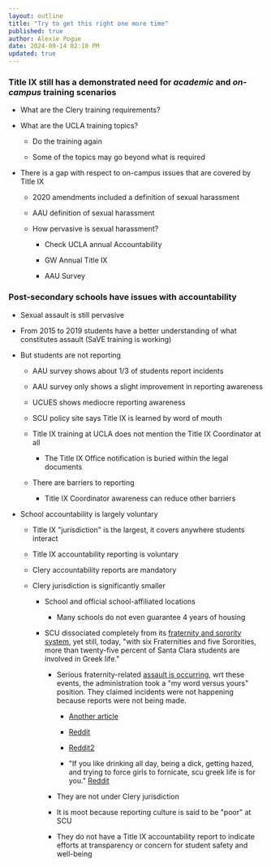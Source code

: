 ```yaml
---
layout: outline
title: "Try to get this right one more time"
published: true
author: Alexie Pogue
date: 2024-09-14 02:10 PM
updated: true
---
```



### Title IX still has a demonstrated need for *academic* and *on-campus* training scenarios 

- What are the Clery training requirements?

- What are the UCLA training topics?

	- Do the training again

	- Some of the topics may go beyond what is required

- There is a gap with respect to on-campus issues that are covered by Title IX

	- 2020 amendments included a definition of sexual harassment 

	- AAU definition of sexual harassment 

	- How pervasive is sexual harassment?

		- Check UCLA annual Accountability 

		- GW Annual Title IX

		- AAU Survey 

### Post-secondary schools have issues with accountability 

- Sexual assault is still pervasive 

- From 2015 to 2019 students have a better understanding of what constitutes assault (SaVE training is working)

- But students are not reporting 

	- AAU survey shows about 1/3 of students report incidents

	- AAU survey only shows a slight improvement in reporting awareness

	- UCUES shows mediocre reporting awareness

	- SCU policy site says Title IX is learned by word of mouth

	- Title IX training at UCLA does not mention the Title IX Coordinator at all 

		- The Title IX Office notification is buried within the legal documents

	- There are barriers to reporting

		- Title IX Coordinator awareness can reduce other barriers

- School accountability is largely voluntary

	- Title IX "jurisdiction" is the largest, it covers anywhere students interact

	- Title IX accountability reporting is voluntary

	- Clery accountability reports are mandatory 

	- Clery jurisdiction is significantly smaller 

		- School and official school-affiliated locations

			- Many schools do not even guarantee 4 years of housing 

		- SCU dissociated completely from its [fraternity and sorority system](https://dh.scu.edu/exhibits/exhibits/show/greeklifescu), yet still, today, "with six Fraternities and five Sororities, more than twenty-five percent of Santa Clara students are involved in Greek life."

			- Serious fraternity-related [assault is occurring](https://www.mercurynews.com/2021/10/04/santa-clara-university-students-demand-action-from-school-after-multiple-sexual-assault-allegations/amp/), wrt these events, the administration took a "my word versus yours" position. They claimed incidents were not happening because reports were not being made. 

				- [Another article](https://www.ktvu.com/news/sexual-assaults-go-largely-unreported-santa-clara-university-and-students-talk-disparity-in-numbers)

				- [Reddit](https://www.reddit.com/r/SCU/comments/12snkpf/how_bad_is_sexual_assault_at_scu/)

				- [Reddit2](https://www.reddit.com/r/SCU/comments/17yppxz/give_it_to_me_straight_how_is_scu_i_need_the_real/)

				- "If you like drinking all day, being a dick, getting hazed, and trying to force girls to fornicate, scu greek life is for you." [Reddit](https://www.reddit.com/r/SCU/comments/el64lo/greek_life_reputation/)

			- They are not under Clery jurisdiction 

			- It is moot because reporting culture is said to be "poor" at SCU

			- They do not have a Title IX accountability report to indicate efforts at transparency or concern for student safety and well-being 